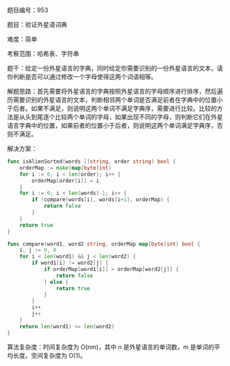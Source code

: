 题目编号：953

题目：验证外星语词典

难度：简单

考察范围：哈希表、字符串

题干：给定一份外星语言的字典，同时给定你需要识别的一份外星语言的文本，请你判断是否可以通过修改一个字母使得这两个词语相等。

解题思路：首先需要将外星语言的字典按照外星语言的字母顺序进行排序，然后遍历需要识别的外星语言的文本，判断相邻两个单词是否满足前者在字典中的位置小于后者。如果不满足，则说明这两个单词不满足字典序，需要进行比较。比较的方法是从头到尾逐个比较两个单词的字母，如果出现不同的字母，则判断它们在外星语言字典中的位置，如果前者的位置小于后者，则说明这两个单词满足字典序，否则不满足。

解决方案：

```go
func isAlienSorted(words []string, order string) bool {
    orderMap := make(map[byte]int)
    for i := 0; i < len(order); i++ {
        orderMap[order[i]] = i
    }
    for i := 0; i < len(words)-1; i++ {
        if !compare(words[i], words[i+1], orderMap) {
            return false
        }
    }
    return true
}

func compare(word1, word2 string, orderMap map[byte]int) bool {
    i, j := 0, 0
    for i < len(word1) && j < len(word2) {
        if word1[i] != word2[j] {
            if orderMap[word1[i]] > orderMap[word2[j]] {
                return false
            } else {
                return true
            }
        }
        i++
        j++
    }
    return len(word1) <= len(word2)
}
```

算法复杂度：时间复杂度为 O(nm)，其中 n 是外星语言的单词数，m 是单词的平均长度。空间复杂度为 O(1)。